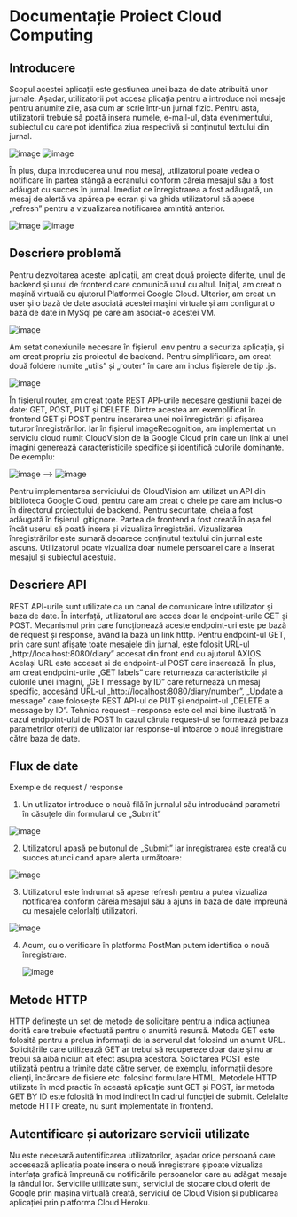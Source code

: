 # Documentație Proiect Cloud Computing

## Introducere
Scopul acestei aplicații este gestiunea unei baza de date atribuită unor jurnale. Așadar, utilizatorii pot accesa plicația pentru a introduce noi mesaje pentru anumite zile, așa cum ar scrie într-un jurnal fizic.
Pentru asta, utilizatorii trebuie să poată insera numele, e-mail-ul, data evenimentului, subiectul cu care pot identifica ziua respectivă și conținutul textului din jurnal.

![image](https://user-images.githubusercontent.com/104913192/168423675-ebe058de-34e7-4968-b501-5a0dec85e556.png)  ![image](https://user-images.githubusercontent.com/104913192/168423677-f8c31099-2d9c-4f20-b68f-56f5483ace16.png)


În plus, dupa introducerea unui nou mesaj, utilizatorul poate vedea o notificare în partea stângă a ecranului conform căreia mesajul său a fost adăugat cu succes în jurnal.
Imediat ce înregistrarea a fost adăugată, un mesaj de alertă va apărea pe ecran și va ghida utilizatorul să apese „refresh” pentru a vizualizarea notificarea amintită anterior.


![image](https://user-images.githubusercontent.com/104913192/168423681-0033e351-0244-44d5-8a36-1f2fff2b135f.png) ![image](https://user-images.githubusercontent.com/104913192/168423684-65f2eab6-a8fb-4aa8-9b0a-26bac3d2c836.png)



## Descriere problemă
Pentru dezvoltarea acestei aplicații, am creat două proiecte diferite, unul de backend și unul de frontend care comunică unul cu altul.
Inițial, am creat o mașină virtuală cu ajutorul Platformei Google Cloud. Ulterior, am creat un user și o bază de date asociată acestei mașini virtuale și am configurat o bază de date în MySql pe care am asociat-o acestei VM.

![image](https://user-images.githubusercontent.com/104913192/168423688-028a186e-647d-43dd-8689-5fb7dfbd7e9a.png)

 
Am setat conexiunile necesare în fișierul .env pentru a securiza aplicația, și am creat propriu zis proiectul de backend.
Pentru simplificare, am creat două foldere numite „utils” și „router” în care am inclus fișierele de tip .js.

![image](https://user-images.githubusercontent.com/104913192/168423693-ff4e4b8b-7d09-463d-92a1-9c17dba0040e.png)

  
În fișierul router, am creat toate REST API-urile necesare gestiunii bazei de date: GET, POST, PUT și DELETE. Dintre acestea am exemplificat în frontend GET și POST pentru inserarea unei noi înregistrări și afișarea tuturor înregistrărilor. Iar în fișierul imageRecognition, am implementat un serviciu cloud numit CloudVision de la Google Cloud prin care un link al unei imagini generează caracteristicile specifice și identifică culorile dominante. 
De exemplu:

![image](https://user-images.githubusercontent.com/104913192/168423702-90deac65-a83f-4693-84bc-3c547d01e1d6.png)  --> ![image](https://user-images.githubusercontent.com/104913192/168423704-e9cf9b6b-7467-4d94-a66f-063a148019b8.png)

 
Pentru implementarea serviciului de CloudVision am utilizat un API din biblioteca Google Cloud, pentru care am creat o cheie pe care am inclus-o în directorul proiectului de backend. Pentru securitate, cheia a fost adăugată în fișierul .gitignore.
Partea de frontend a fost creată în așa fel încât userul să poată insera și vizualiza înregistrări. Vizualizarea înregistrărilor este sumară deoarece conținutul textului din jurnal este ascuns. Utilizatorul poate vizualiza doar numele persoanei care a inserat mesajul și subiectul acestuia.

## Descriere API
REST API-urile sunt utilizate ca un canal de comunicare între utilizator și baza de date. În interfață, utilizatorul are acces doar la endpoint-urile GET și POST. Mecanismul prin care funcționează aceste endpoint-uri este pe bază de request și response, având la bază un link htttp.
Pentru endpoint-ul GET, prin care sunt afișate toate mesajele din jurnal, este folosit URL-ul „http://localhost:8080/diary” accesat din front end cu ajutorul AXIOS. Același  URL este accesat și de endpoint-ul POST care inserează.
În plus, am creat endpoint-urile „GET labels” care returneaza caracteristicile și culorile unei imagini, „GET message by ID” care returnează un mesaj specific, accesând URL-ul „http://localhost:8080/diary/number”, „Update a message” care folosește REST API-ul de PUT și endpoint-ul „DELETE a message by ID”.
Tehnica request – response este cel mai bine ilustrată în cazul endpoint-ului de POST în cazul căruia request-ul se formează pe baza parametrilor oferiți de utilizator iar response-ul întoarce o nouă înregistrare către baza de date.

## Flux de date
Exemple de request / response
1.	Un utilizator introduce o nouă filă în jurnalul său introducând parametri în căsuțele din formularul de „Submit”
	
 ![image](https://user-images.githubusercontent.com/104913192/168423710-f8f9d0fe-4f9c-47ef-b0a7-b9be71e7290b.png)

2.	Utilizatorul apasă pe butonul de „Submit” iar inregistrarea este creată cu succes atunci cand apare alerta următoare:
	
 ![image](https://user-images.githubusercontent.com/104913192/168423713-20294947-914f-4dd4-a4a0-5f3b5cba53e3.png)

3.	Utilizatorul este îndrumat să apese refresh pentru a putea vizualiza notificarea conform căreia mesajul său a ajuns în baza de date împreună cu mesajele celorlalți utilizatori.
	
 ![image](https://user-images.githubusercontent.com/104913192/168423715-6686c78e-ea9e-4a7c-b289-2d201d6d74d9.png)

4.	Acum, cu o verificare în platforma PostMan putem identifica o nouă înregistrare.
	
	![image](https://user-images.githubusercontent.com/104913192/168423716-cf9a6d0d-eab9-4c81-ada7-fe2fae37af16.png)

 
## Metode HTTP
HTTP definește un set de metode de solicitare pentru a indica acțiunea dorită care trebuie efectuată pentru o anumită resursă. Metoda GET este folosită pentru a prelua informații de la serverul dat folosind un anumit URL. Solicitările care utilizează GET ar trebui să recupereze doar date și nu ar trebui să aibă niciun alt efect asupra acestora. Solicitarea POST este utilizată pentru a trimite date către server, de exemplu, informații despre clienți, încărcare de fișiere etc. folosind formulare HTML.
Metodele HTTP utilizate în mod practic în această aplicație sunt GET și POST, iar metoda GET BY ID este folosită în mod indirect în cadrul funcției de submit. Celelalte metode HTTP create, nu sunt implementate în frontend.

## Autentificare și autorizare servicii utilizate
Nu este necesară autentificarea utilizatorilor, așadar orice persoană care accesează aplicația poate insera o nouă înregistrare șipoate vizualiza interfața grafică împreună cu notificările persoanelor care au adăgat mesaje la rândul lor.
Serviciile utilizate sunt, serviciul de stocare cloud oferit de Google prin mașina virtuală creată, serviciul de Cloud Vision și publicarea aplicației prin platforma Cloud Heroku.
